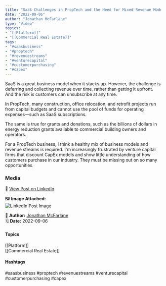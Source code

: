 ```yaml
---
title: "SaaS Challenges in PropTech and the Need for Mixed Revenue Models"  
date: "2022-09-06"  
author: "Jonathan McFarlane"  
type: "Video"  
topics:  
- "[[Platform]]"  
- "[[Commercial Real Estate]]"  
tags:  
- "#saasbusiness"  
- "#proptech"  
- "#revenuestreams"  
- "#venturecapital"  
- "#customerpurchasing"  
- "#capex"  
---
```

SaaS is a great business model when it stacks up. However, the challenge is deferring and collecting revenue over time, rather than getting it upfront. And the risk is customers can unsubscribe at any time.

In PropTech, many construction, office relocation, and retrofit projects run from capital budgets and cannot use the pool of funds for operating expenses—such as SaaS subscriptions.

The same is true for grants and donations, such as the billions of dollars in energy reduction grants available to commercial building owners and operators.

For a PropTech business, I think a healthy mix of business models and revenue streams is required. I'm increasingly frustrated by venture capital firms that discount CapEx models and show little understanding of how customers purchase in our industry. They must be missing out on so many opportunities.

### Media

🔗 [View Post on LinkedIn](https://www.linkedin.com/feed/update/urn:li:activity:6972781701315907585)  
  
🖼 **Image Attached:**  
![LinkedIn Post Image](https://media.licdn.com/dms/image/v2/C5605AQHaEn4YZDe2Mg/videocover-high/videocover-high/0/1662440678810?e=1742263200&v=beta&t=Q53S7LBthjPBXhU6zxXAr3PNxFRKOkEGZm8XhvG8rqg)  
  
👤 **Author:** [Jonathan McFarlane](https://www.linkedin.com/in/jonathanmcfarlane/)  
🗓️ **Date:** 2022-09-06

#### Topics

[[Platform]]  
[[Commercial Real Estate]]  

#### Hashtags

#saasbusiness #proptech #revenuestreams #venturecapital #customerpurchasing #capex